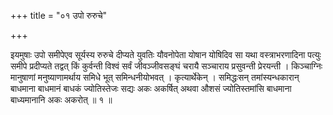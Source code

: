 +++
title = "०१ उपो रुरुचे"

+++

इयमुषाः उपो समीपेएव सूर्यस्य रुरुचे दीप्यते युवतिः यौवनोपेता योषान योषिदिव सा यथा वस्त्राभरणादिना पत्युः समीपे प्रदीप्यते तद्वत् किं कुर्वन्ती विश्वं सर्वं जीवञ्जीवसङ्घं चरायै सञ्चाराय प्रसुवन्ती प्रेरयन्ती । किञ्चाग्निः मानुषाणां मनुष्याणामर्थाय समिधे भूत् समिन्धनीयोभवत् । कृत्यार्थेकेन् । समिद्धःसन् तमांस्यन्धकारान् बाधमाना बाधमानं बाधकं ज्योतिस्तेजः सद्यः अकः अकर्षित् अथवा औशसं ज्योतिस्तमांसि बाधमाना बाध्यमानानि अकः अकरोत् ॥ १ ॥